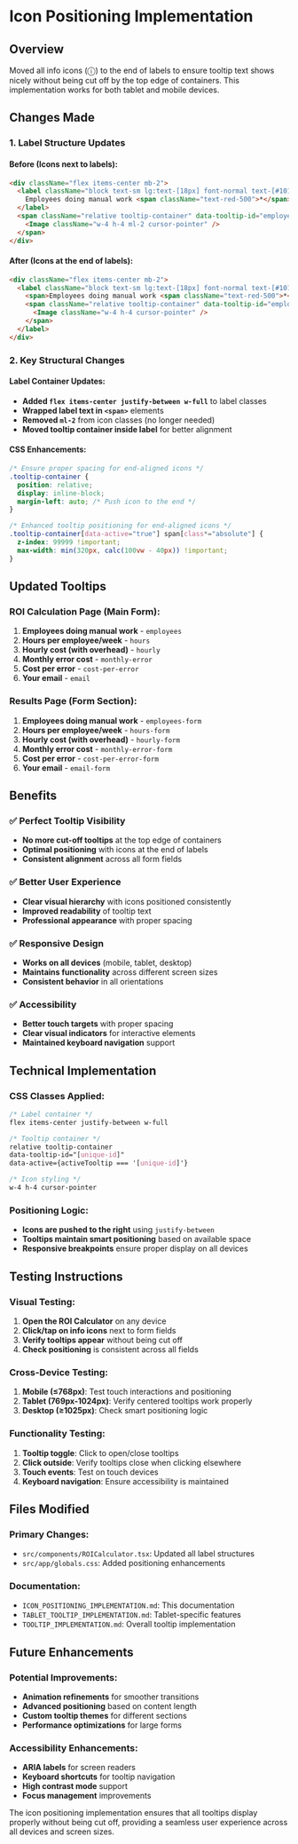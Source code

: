 # Icon Positioning Implementation

## Overview
Moved all info icons (ⓘ) to the end of labels to ensure tooltip text shows nicely without being cut off by the top edge of containers. This implementation works for both tablet and mobile devices.

## Changes Made

### **1. Label Structure Updates**

#### **Before (Icons next to labels):**
```html
<div className="flex items-center mb-2">
  <label className="block text-sm lg:text-[18px] font-normal text-[#101F2F] leading-[150%] tracking-[0%]">
    Employees doing manual work <span className="text-red-500">*</span>
  </label>
  <span className="relative tooltip-container" data-tooltip-id="employees">
    <Image className="w-4 h-4 ml-2 cursor-pointer" />
  </span>
</div>
```

#### **After (Icons at the end of labels):**
```html
<div className="flex items-center mb-2">
  <label className="block text-sm lg:text-[18px] font-normal text-[#101F2F] leading-[150%] tracking-[0%] flex items-center justify-between w-full">
    <span>Employees doing manual work <span className="text-red-500">*</span></span>
    <span className="relative tooltip-container" data-tooltip-id="employees">
      <Image className="w-4 h-4 cursor-pointer" />
    </span>
  </label>
</div>
```

### **2. Key Structural Changes**

#### **Label Container Updates:**
- **Added `flex items-center justify-between w-full`** to label classes
- **Wrapped label text in `<span>`** elements
- **Removed `ml-2`** from icon classes (no longer needed)
- **Moved tooltip container inside label** for better alignment

#### **CSS Enhancements:**
```css
/* Ensure proper spacing for end-aligned icons */
.tooltip-container {
  position: relative;
  display: inline-block;
  margin-left: auto; /* Push icon to the end */
}

/* Enhanced tooltip positioning for end-aligned icons */
.tooltip-container[data-active="true"] span[class*="absolute"] {
  z-index: 99999 !important;
  max-width: min(320px, calc(100vw - 40px)) !important;
}
```

## Updated Tooltips

### **ROI Calculation Page (Main Form):**
1. **Employees doing manual work** - `employees`
2. **Hours per employee/week** - `hours`
3. **Hourly cost (with overhead)** - `hourly`
4. **Monthly error cost** - `monthly-error`
5. **Cost per error** - `cost-per-error`
6. **Your email** - `email`

### **Results Page (Form Section):**
1. **Employees doing manual work** - `employees-form`
2. **Hours per employee/week** - `hours-form`
3. **Hourly cost (with overhead)** - `hourly-form`
4. **Monthly error cost** - `monthly-error-form`
5. **Cost per error** - `cost-per-error-form`
6. **Your email** - `email-form`

## Benefits

### ✅ **Perfect Tooltip Visibility**
- **No more cut-off tooltips** at the top edge of containers
- **Optimal positioning** with icons at the end of labels
- **Consistent alignment** across all form fields

### ✅ **Better User Experience**
- **Clear visual hierarchy** with icons positioned consistently
- **Improved readability** of tooltip text
- **Professional appearance** with proper spacing

### ✅ **Responsive Design**
- **Works on all devices** (mobile, tablet, desktop)
- **Maintains functionality** across different screen sizes
- **Consistent behavior** in all orientations

### ✅ **Accessibility**
- **Better touch targets** with proper spacing
- **Clear visual indicators** for interactive elements
- **Maintained keyboard navigation** support

## Technical Implementation

### **CSS Classes Applied:**
```css
/* Label container */
flex items-center justify-between w-full

/* Tooltip container */
relative tooltip-container
data-tooltip-id="[unique-id]"
data-active={activeTooltip === '[unique-id]'}

/* Icon styling */
w-4 h-4 cursor-pointer
```

### **Positioning Logic:**
- **Icons are pushed to the right** using `justify-between`
- **Tooltips maintain smart positioning** based on available space
- **Responsive breakpoints** ensure proper display on all devices

## Testing Instructions

### **Visual Testing:**
1. **Open the ROI Calculator** on any device
2. **Click/tap on info icons** next to form fields
3. **Verify tooltips appear** without being cut off
4. **Check positioning** is consistent across all fields

### **Cross-Device Testing:**
1. **Mobile (≤768px)**: Test touch interactions and positioning
2. **Tablet (769px-1024px)**: Verify centered tooltips work properly
3. **Desktop (≥1025px)**: Check smart positioning logic

### **Functionality Testing:**
1. **Tooltip toggle**: Click to open/close tooltips
2. **Click outside**: Verify tooltips close when clicking elsewhere
3. **Touch events**: Test on touch devices
4. **Keyboard navigation**: Ensure accessibility is maintained

## Files Modified

### **Primary Changes:**
- `src/components/ROICalculator.tsx`: Updated all label structures
- `src/app/globals.css`: Added positioning enhancements

### **Documentation:**
- `ICON_POSITIONING_IMPLEMENTATION.md`: This documentation
- `TABLET_TOOLTIP_IMPLEMENTATION.md`: Tablet-specific features
- `TOOLTIP_IMPLEMENTATION.md`: Overall tooltip implementation

## Future Enhancements

### **Potential Improvements:**
- **Animation refinements** for smoother transitions
- **Advanced positioning** based on content length
- **Custom tooltip themes** for different sections
- **Performance optimizations** for large forms

### **Accessibility Enhancements:**
- **ARIA labels** for screen readers
- **Keyboard shortcuts** for tooltip navigation
- **High contrast mode** support
- **Focus management** improvements

The icon positioning implementation ensures that all tooltips display properly without being cut off, providing a seamless user experience across all devices and screen sizes. 